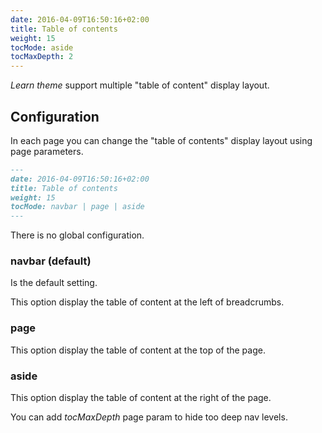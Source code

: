 ```yaml
---
date: 2016-04-09T16:50:16+02:00
title: Table of contents
weight: 15
tocMode: aside
tocMaxDepth: 2
---
```


*Learn theme* support multiple "table of content" display layout.

## Configuration 

In each page you can change the "table of contents" display layout using page parameters.

```markdown
---
date: 2016-04-09T16:50:16+02:00
title: Table of contents
weight: 15
tocMode: navbar | page | aside
---
```

There is no global configuration.

### navbar (default)

Is the default setting. 

This option display the table of content at the left of breadcrumbs. 

### page

This option display the table of content at the top of the page. 

### aside

This option display the table of content at the right of the page. 

You can add *tocMaxDepth* page param to hide too deep nav levels. 